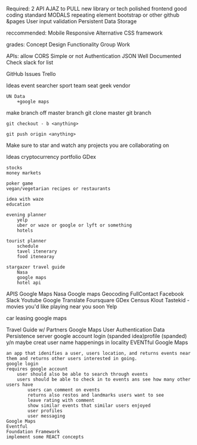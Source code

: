 Required:
2 API
AJAZ to PULL
new library or tech
polished frontend
good coding standard
MODALS
repeating element
bootstrap or other
github &pages
User input validation
Persistent Data Storage

reccommended:
Mobile Responsive
Alternative CSS framework

grades:
Concept
Design
Functionality
Group Work


APIs:
    allow CORS
    Simple or not Authentication
    JSON
    Well Documented
    Check slack for list

GitHub Issues
Trello

Ideas
    event searcher
        sport team
        seat geek
        vendor
    
    UN Data
        +google maps

make branch off master branch
    git clone master
    git branch
    
    git checkout - b <anything>

    git push origin <anything>
    
Make sure to star and watch any projects you are collaborating on


Ideas
    cryptocurrency
        portfolio
        GDex

    stocks
    money markets

    poker game
    vegan/vegetarian recipes or restaurants

    idea with waze
    education

    evening planner
        yelp
        uber or waze or google or lyft or something
        hotels

    tourist planner
        schedule
        tavel itenerary
        food itenearay

    stargazer travel guide
        Nasa
        google maps
        hotel api

APIS
Google Maps
Nasa
Google maps Geocoding
FullContact
Facebook
Slack
Youtube
Google Translate
Foursquare
GDex
Census
Klout 
Tastekid -movies you'd like playing near you soon
Yelp

car leasing
    google maps

Travel Guide w/ Partners
    Google Maps
    User Authentication
    Data Persistence server
    google account login
    (spanded idea)profile
    (spanded) y/n maybe
    creat user name
    happenings in locality
    EVENTful
    Google Maps

    an app that idenifies a user, users location, and returns events near them and returns other users interested in going.
    google login
    requires google account
        user should also be able to search through events
        users should be able to check in to events ans see how many other users have
            users can comment on events
            returns also restos and landmarks users want to see
            leave rating with comment
            show similar events that similar users enjoyed
            user profiles
            user messaging
    Google Maps
    Eventful
    Foundation Framework
    implement some REACT concepts
    

